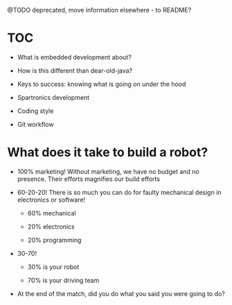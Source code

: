 @TODO deprecated, move information elsewhere - to README?

# TOC  
* What is embedded development about?  

* How is this different than dear-old-java?

* Keys to success: knowing what is going on under the hood

* Spartronics development

* Coding style

* Git workflow




# What does it take to build a robot?
* 100% marketing! Without marketing, we have no budget and no presence. Their efforts magnifies our build efforts

* 60-20-20! There is so much you can do for faulty mechanical design in electronics or software!

    * 60% mechanical

    * 20% electronics

    * 20% programming

* 30-70!

    * 30% is your robot

    * 70% is your driving team

* At the end of the match, did you do what you said you were going to do?
